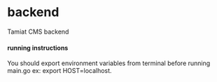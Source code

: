 # backend
Tamiat CMS backend

#### running instructions
You should export environment variables from terminal 
before running main.go
ex: export HOST=localhost. 
